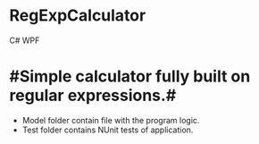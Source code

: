 # RegExpCalculator
C# WPF

# #Simple calculator fully built on regular expressions.# #

- Model folder contain file with the program logic.
- Test folder contains NUnit tests of application.
